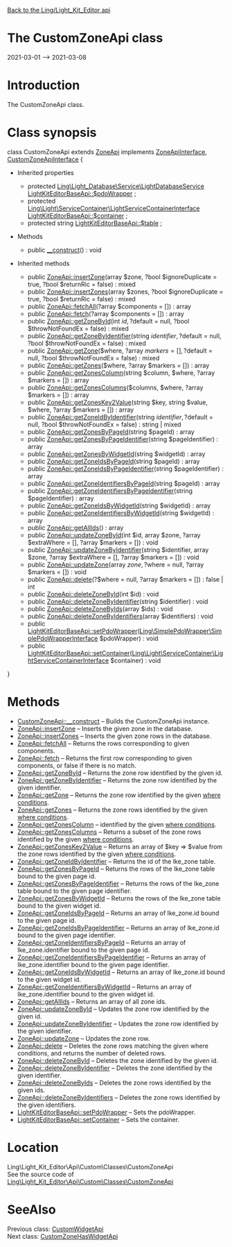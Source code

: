 [Back to the Ling/Light_Kit_Editor api](https://github.com/lingtalfi/Light_Kit_Editor/blob/master/doc/api/Ling/Light_Kit_Editor.md)



The CustomZoneApi class
================
2021-03-01 --> 2021-03-08






Introduction
============

The CustomZoneApi class.



Class synopsis
==============


class <span class="pl-k">CustomZoneApi</span> extends [ZoneApi](https://github.com/lingtalfi/Light_Kit_Editor/blob/master/doc/api/Ling/Light_Kit_Editor/Api/Generated/Classes/ZoneApi.md) implements [ZoneApiInterface](https://github.com/lingtalfi/Light_Kit_Editor/blob/master/doc/api/Ling/Light_Kit_Editor/Api/Generated/Interfaces/ZoneApiInterface.md), [CustomZoneApiInterface](https://github.com/lingtalfi/Light_Kit_Editor/blob/master/doc/api/Ling/Light_Kit_Editor/Api/Custom/Interfaces/CustomZoneApiInterface.md) {

- Inherited properties
    - protected [Ling\Light_Database\Service\LightDatabaseService](https://github.com/lingtalfi/Light_Database/blob/master/doc/api/Ling/Light_Database/Service/LightDatabaseService.md) [LightKitEditorBaseApi::$pdoWrapper](#property-pdoWrapper) ;
    - protected [Ling\Light\ServiceContainer\LightServiceContainerInterface](https://github.com/lingtalfi/Light/blob/master/doc/api/Ling/Light/ServiceContainer/LightServiceContainerInterface.md) [LightKitEditorBaseApi::$container](#property-container) ;
    - protected string [LightKitEditorBaseApi::$table](#property-table) ;

- Methods
    - public [__construct](https://github.com/lingtalfi/Light_Kit_Editor/blob/master/doc/api/Ling/Light_Kit_Editor/Api/Custom/Classes/CustomZoneApi/__construct.md)() : void

- Inherited methods
    - public [ZoneApi::insertZone](https://github.com/lingtalfi/Light_Kit_Editor/blob/master/doc/api/Ling/Light_Kit_Editor/Api/Generated/Classes/ZoneApi/insertZone.md)(array $zone, ?bool $ignoreDuplicate = true, ?bool $returnRic = false) : mixed
    - public [ZoneApi::insertZones](https://github.com/lingtalfi/Light_Kit_Editor/blob/master/doc/api/Ling/Light_Kit_Editor/Api/Generated/Classes/ZoneApi/insertZones.md)(array $zones, ?bool $ignoreDuplicate = true, ?bool $returnRic = false) : mixed
    - public [ZoneApi::fetchAll](https://github.com/lingtalfi/Light_Kit_Editor/blob/master/doc/api/Ling/Light_Kit_Editor/Api/Generated/Classes/ZoneApi/fetchAll.md)(?array $components = []) : array
    - public [ZoneApi::fetch](https://github.com/lingtalfi/Light_Kit_Editor/blob/master/doc/api/Ling/Light_Kit_Editor/Api/Generated/Classes/ZoneApi/fetch.md)(?array $components = []) : array
    - public [ZoneApi::getZoneById](https://github.com/lingtalfi/Light_Kit_Editor/blob/master/doc/api/Ling/Light_Kit_Editor/Api/Generated/Classes/ZoneApi/getZoneById.md)(int $id, ?$default = null, ?bool $throwNotFoundEx = false) : mixed
    - public [ZoneApi::getZoneByIdentifier](https://github.com/lingtalfi/Light_Kit_Editor/blob/master/doc/api/Ling/Light_Kit_Editor/Api/Generated/Classes/ZoneApi/getZoneByIdentifier.md)(string $identifier, ?$default = null, ?bool $throwNotFoundEx = false) : mixed
    - public [ZoneApi::getZone](https://github.com/lingtalfi/Light_Kit_Editor/blob/master/doc/api/Ling/Light_Kit_Editor/Api/Generated/Classes/ZoneApi/getZone.md)($where, ?array $markers = [], ?$default = null, ?bool $throwNotFoundEx = false) : mixed
    - public [ZoneApi::getZones](https://github.com/lingtalfi/Light_Kit_Editor/blob/master/doc/api/Ling/Light_Kit_Editor/Api/Generated/Classes/ZoneApi/getZones.md)($where, ?array $markers = []) : array
    - public [ZoneApi::getZonesColumn](https://github.com/lingtalfi/Light_Kit_Editor/blob/master/doc/api/Ling/Light_Kit_Editor/Api/Generated/Classes/ZoneApi/getZonesColumn.md)(string $column, $where, ?array $markers = []) : array
    - public [ZoneApi::getZonesColumns](https://github.com/lingtalfi/Light_Kit_Editor/blob/master/doc/api/Ling/Light_Kit_Editor/Api/Generated/Classes/ZoneApi/getZonesColumns.md)($columns, $where, ?array $markers = []) : array
    - public [ZoneApi::getZonesKey2Value](https://github.com/lingtalfi/Light_Kit_Editor/blob/master/doc/api/Ling/Light_Kit_Editor/Api/Generated/Classes/ZoneApi/getZonesKey2Value.md)(string $key, string $value, $where, ?array $markers = []) : array
    - public [ZoneApi::getZoneIdByIdentifier](https://github.com/lingtalfi/Light_Kit_Editor/blob/master/doc/api/Ling/Light_Kit_Editor/Api/Generated/Classes/ZoneApi/getZoneIdByIdentifier.md)(string $identifier, ?$default = null, ?bool $throwNotFoundEx = false) : string | mixed
    - public [ZoneApi::getZonesByPageId](https://github.com/lingtalfi/Light_Kit_Editor/blob/master/doc/api/Ling/Light_Kit_Editor/Api/Generated/Classes/ZoneApi/getZonesByPageId.md)(string $pageId) : array
    - public [ZoneApi::getZonesByPageIdentifier](https://github.com/lingtalfi/Light_Kit_Editor/blob/master/doc/api/Ling/Light_Kit_Editor/Api/Generated/Classes/ZoneApi/getZonesByPageIdentifier.md)(string $pageIdentifier) : array
    - public [ZoneApi::getZonesByWidgetId](https://github.com/lingtalfi/Light_Kit_Editor/blob/master/doc/api/Ling/Light_Kit_Editor/Api/Generated/Classes/ZoneApi/getZonesByWidgetId.md)(string $widgetId) : array
    - public [ZoneApi::getZoneIdsByPageId](https://github.com/lingtalfi/Light_Kit_Editor/blob/master/doc/api/Ling/Light_Kit_Editor/Api/Generated/Classes/ZoneApi/getZoneIdsByPageId.md)(string $pageId) : array
    - public [ZoneApi::getZoneIdsByPageIdentifier](https://github.com/lingtalfi/Light_Kit_Editor/blob/master/doc/api/Ling/Light_Kit_Editor/Api/Generated/Classes/ZoneApi/getZoneIdsByPageIdentifier.md)(string $pageIdentifier) : array
    - public [ZoneApi::getZoneIdentifiersByPageId](https://github.com/lingtalfi/Light_Kit_Editor/blob/master/doc/api/Ling/Light_Kit_Editor/Api/Generated/Classes/ZoneApi/getZoneIdentifiersByPageId.md)(string $pageId) : array
    - public [ZoneApi::getZoneIdentifiersByPageIdentifier](https://github.com/lingtalfi/Light_Kit_Editor/blob/master/doc/api/Ling/Light_Kit_Editor/Api/Generated/Classes/ZoneApi/getZoneIdentifiersByPageIdentifier.md)(string $pageIdentifier) : array
    - public [ZoneApi::getZoneIdsByWidgetId](https://github.com/lingtalfi/Light_Kit_Editor/blob/master/doc/api/Ling/Light_Kit_Editor/Api/Generated/Classes/ZoneApi/getZoneIdsByWidgetId.md)(string $widgetId) : array
    - public [ZoneApi::getZoneIdentifiersByWidgetId](https://github.com/lingtalfi/Light_Kit_Editor/blob/master/doc/api/Ling/Light_Kit_Editor/Api/Generated/Classes/ZoneApi/getZoneIdentifiersByWidgetId.md)(string $widgetId) : array
    - public [ZoneApi::getAllIds](https://github.com/lingtalfi/Light_Kit_Editor/blob/master/doc/api/Ling/Light_Kit_Editor/Api/Generated/Classes/ZoneApi/getAllIds.md)() : array
    - public [ZoneApi::updateZoneById](https://github.com/lingtalfi/Light_Kit_Editor/blob/master/doc/api/Ling/Light_Kit_Editor/Api/Generated/Classes/ZoneApi/updateZoneById.md)(int $id, array $zone, ?array $extraWhere = [], ?array $markers = []) : void
    - public [ZoneApi::updateZoneByIdentifier](https://github.com/lingtalfi/Light_Kit_Editor/blob/master/doc/api/Ling/Light_Kit_Editor/Api/Generated/Classes/ZoneApi/updateZoneByIdentifier.md)(string $identifier, array $zone, ?array $extraWhere = [], ?array $markers = []) : void
    - public [ZoneApi::updateZone](https://github.com/lingtalfi/Light_Kit_Editor/blob/master/doc/api/Ling/Light_Kit_Editor/Api/Generated/Classes/ZoneApi/updateZone.md)(array $zone, ?$where = null, ?array $markers = []) : void
    - public [ZoneApi::delete](https://github.com/lingtalfi/Light_Kit_Editor/blob/master/doc/api/Ling/Light_Kit_Editor/Api/Generated/Classes/ZoneApi/delete.md)(?$where = null, ?array $markers = []) : false | int
    - public [ZoneApi::deleteZoneById](https://github.com/lingtalfi/Light_Kit_Editor/blob/master/doc/api/Ling/Light_Kit_Editor/Api/Generated/Classes/ZoneApi/deleteZoneById.md)(int $id) : void
    - public [ZoneApi::deleteZoneByIdentifier](https://github.com/lingtalfi/Light_Kit_Editor/blob/master/doc/api/Ling/Light_Kit_Editor/Api/Generated/Classes/ZoneApi/deleteZoneByIdentifier.md)(string $identifier) : void
    - public [ZoneApi::deleteZoneByIds](https://github.com/lingtalfi/Light_Kit_Editor/blob/master/doc/api/Ling/Light_Kit_Editor/Api/Generated/Classes/ZoneApi/deleteZoneByIds.md)(array $ids) : void
    - public [ZoneApi::deleteZoneByIdentifiers](https://github.com/lingtalfi/Light_Kit_Editor/blob/master/doc/api/Ling/Light_Kit_Editor/Api/Generated/Classes/ZoneApi/deleteZoneByIdentifiers.md)(array $identifiers) : void
    - public [LightKitEditorBaseApi::setPdoWrapper](https://github.com/lingtalfi/Light_Kit_Editor/blob/master/doc/api/Ling/Light_Kit_Editor/Api/Generated/Classes/LightKitEditorBaseApi/setPdoWrapper.md)([Ling\SimplePdoWrapper\SimplePdoWrapperInterface](https://github.com/lingtalfi/SimplePdoWrapper/blob/master/doc/api/Ling/SimplePdoWrapper/SimplePdoWrapperInterface.md) $pdoWrapper) : void
    - public [LightKitEditorBaseApi::setContainer](https://github.com/lingtalfi/Light_Kit_Editor/blob/master/doc/api/Ling/Light_Kit_Editor/Api/Generated/Classes/LightKitEditorBaseApi/setContainer.md)([Ling\Light\ServiceContainer\LightServiceContainerInterface](https://github.com/lingtalfi/Light/blob/master/doc/api/Ling/Light/ServiceContainer/LightServiceContainerInterface.md) $container) : void

}






Methods
==============

- [CustomZoneApi::__construct](https://github.com/lingtalfi/Light_Kit_Editor/blob/master/doc/api/Ling/Light_Kit_Editor/Api/Custom/Classes/CustomZoneApi/__construct.md) &ndash; Builds the CustomZoneApi instance.
- [ZoneApi::insertZone](https://github.com/lingtalfi/Light_Kit_Editor/blob/master/doc/api/Ling/Light_Kit_Editor/Api/Generated/Classes/ZoneApi/insertZone.md) &ndash; Inserts the given zone in the database.
- [ZoneApi::insertZones](https://github.com/lingtalfi/Light_Kit_Editor/blob/master/doc/api/Ling/Light_Kit_Editor/Api/Generated/Classes/ZoneApi/insertZones.md) &ndash; Inserts the given zone rows in the database.
- [ZoneApi::fetchAll](https://github.com/lingtalfi/Light_Kit_Editor/blob/master/doc/api/Ling/Light_Kit_Editor/Api/Generated/Classes/ZoneApi/fetchAll.md) &ndash; Returns the rows corresponding to given components.
- [ZoneApi::fetch](https://github.com/lingtalfi/Light_Kit_Editor/blob/master/doc/api/Ling/Light_Kit_Editor/Api/Generated/Classes/ZoneApi/fetch.md) &ndash; Returns the first row corresponding to given components, or false if there is no match.
- [ZoneApi::getZoneById](https://github.com/lingtalfi/Light_Kit_Editor/blob/master/doc/api/Ling/Light_Kit_Editor/Api/Generated/Classes/ZoneApi/getZoneById.md) &ndash; Returns the zone row identified by the given id.
- [ZoneApi::getZoneByIdentifier](https://github.com/lingtalfi/Light_Kit_Editor/blob/master/doc/api/Ling/Light_Kit_Editor/Api/Generated/Classes/ZoneApi/getZoneByIdentifier.md) &ndash; Returns the zone row identified by the given identifier.
- [ZoneApi::getZone](https://github.com/lingtalfi/Light_Kit_Editor/blob/master/doc/api/Ling/Light_Kit_Editor/Api/Generated/Classes/ZoneApi/getZone.md) &ndash; Returns the zone row identified by the given [where conditions](https://github.com/lingtalfi/SimplePdoWrapper#the-where-conditions).
- [ZoneApi::getZones](https://github.com/lingtalfi/Light_Kit_Editor/blob/master/doc/api/Ling/Light_Kit_Editor/Api/Generated/Classes/ZoneApi/getZones.md) &ndash; Returns the zone rows identified by the given [where conditions](https://github.com/lingtalfi/SimplePdoWrapper#the-where-conditions).
- [ZoneApi::getZonesColumn](https://github.com/lingtalfi/Light_Kit_Editor/blob/master/doc/api/Ling/Light_Kit_Editor/Api/Generated/Classes/ZoneApi/getZonesColumn.md) &ndash; identified by the given [where conditions](https://github.com/lingtalfi/SimplePdoWrapper#the-where-conditions).
- [ZoneApi::getZonesColumns](https://github.com/lingtalfi/Light_Kit_Editor/blob/master/doc/api/Ling/Light_Kit_Editor/Api/Generated/Classes/ZoneApi/getZonesColumns.md) &ndash; Returns a subset of the zone rows identified by the given [where conditions](https://github.com/lingtalfi/SimplePdoWrapper#the-where-conditions).
- [ZoneApi::getZonesKey2Value](https://github.com/lingtalfi/Light_Kit_Editor/blob/master/doc/api/Ling/Light_Kit_Editor/Api/Generated/Classes/ZoneApi/getZonesKey2Value.md) &ndash; Returns an array of $key => $value from the zone rows identified by the given [where conditions](https://github.com/lingtalfi/SimplePdoWrapper#the-where-conditions).
- [ZoneApi::getZoneIdByIdentifier](https://github.com/lingtalfi/Light_Kit_Editor/blob/master/doc/api/Ling/Light_Kit_Editor/Api/Generated/Classes/ZoneApi/getZoneIdByIdentifier.md) &ndash; Returns the id of the lke_zone table.
- [ZoneApi::getZonesByPageId](https://github.com/lingtalfi/Light_Kit_Editor/blob/master/doc/api/Ling/Light_Kit_Editor/Api/Generated/Classes/ZoneApi/getZonesByPageId.md) &ndash; Returns the rows of the lke_zone table bound to the given page id.
- [ZoneApi::getZonesByPageIdentifier](https://github.com/lingtalfi/Light_Kit_Editor/blob/master/doc/api/Ling/Light_Kit_Editor/Api/Generated/Classes/ZoneApi/getZonesByPageIdentifier.md) &ndash; Returns the rows of the lke_zone table bound to the given page identifier.
- [ZoneApi::getZonesByWidgetId](https://github.com/lingtalfi/Light_Kit_Editor/blob/master/doc/api/Ling/Light_Kit_Editor/Api/Generated/Classes/ZoneApi/getZonesByWidgetId.md) &ndash; Returns the rows of the lke_zone table bound to the given widget id.
- [ZoneApi::getZoneIdsByPageId](https://github.com/lingtalfi/Light_Kit_Editor/blob/master/doc/api/Ling/Light_Kit_Editor/Api/Generated/Classes/ZoneApi/getZoneIdsByPageId.md) &ndash; Returns an array of lke_zone.id bound to the given page id.
- [ZoneApi::getZoneIdsByPageIdentifier](https://github.com/lingtalfi/Light_Kit_Editor/blob/master/doc/api/Ling/Light_Kit_Editor/Api/Generated/Classes/ZoneApi/getZoneIdsByPageIdentifier.md) &ndash; Returns an array of lke_zone.id bound to the given page identifier.
- [ZoneApi::getZoneIdentifiersByPageId](https://github.com/lingtalfi/Light_Kit_Editor/blob/master/doc/api/Ling/Light_Kit_Editor/Api/Generated/Classes/ZoneApi/getZoneIdentifiersByPageId.md) &ndash; Returns an array of lke_zone.identifier bound to the given page id.
- [ZoneApi::getZoneIdentifiersByPageIdentifier](https://github.com/lingtalfi/Light_Kit_Editor/blob/master/doc/api/Ling/Light_Kit_Editor/Api/Generated/Classes/ZoneApi/getZoneIdentifiersByPageIdentifier.md) &ndash; Returns an array of lke_zone.identifier bound to the given page identifier.
- [ZoneApi::getZoneIdsByWidgetId](https://github.com/lingtalfi/Light_Kit_Editor/blob/master/doc/api/Ling/Light_Kit_Editor/Api/Generated/Classes/ZoneApi/getZoneIdsByWidgetId.md) &ndash; Returns an array of lke_zone.id bound to the given widget id.
- [ZoneApi::getZoneIdentifiersByWidgetId](https://github.com/lingtalfi/Light_Kit_Editor/blob/master/doc/api/Ling/Light_Kit_Editor/Api/Generated/Classes/ZoneApi/getZoneIdentifiersByWidgetId.md) &ndash; Returns an array of lke_zone.identifier bound to the given widget id.
- [ZoneApi::getAllIds](https://github.com/lingtalfi/Light_Kit_Editor/blob/master/doc/api/Ling/Light_Kit_Editor/Api/Generated/Classes/ZoneApi/getAllIds.md) &ndash; Returns an array of all zone ids.
- [ZoneApi::updateZoneById](https://github.com/lingtalfi/Light_Kit_Editor/blob/master/doc/api/Ling/Light_Kit_Editor/Api/Generated/Classes/ZoneApi/updateZoneById.md) &ndash; Updates the zone row identified by the given id.
- [ZoneApi::updateZoneByIdentifier](https://github.com/lingtalfi/Light_Kit_Editor/blob/master/doc/api/Ling/Light_Kit_Editor/Api/Generated/Classes/ZoneApi/updateZoneByIdentifier.md) &ndash; Updates the zone row identified by the given identifier.
- [ZoneApi::updateZone](https://github.com/lingtalfi/Light_Kit_Editor/blob/master/doc/api/Ling/Light_Kit_Editor/Api/Generated/Classes/ZoneApi/updateZone.md) &ndash; Updates the zone row.
- [ZoneApi::delete](https://github.com/lingtalfi/Light_Kit_Editor/blob/master/doc/api/Ling/Light_Kit_Editor/Api/Generated/Classes/ZoneApi/delete.md) &ndash; Deletes the zone rows matching the given where conditions, and returns the number of deleted rows.
- [ZoneApi::deleteZoneById](https://github.com/lingtalfi/Light_Kit_Editor/blob/master/doc/api/Ling/Light_Kit_Editor/Api/Generated/Classes/ZoneApi/deleteZoneById.md) &ndash; Deletes the zone identified by the given id.
- [ZoneApi::deleteZoneByIdentifier](https://github.com/lingtalfi/Light_Kit_Editor/blob/master/doc/api/Ling/Light_Kit_Editor/Api/Generated/Classes/ZoneApi/deleteZoneByIdentifier.md) &ndash; Deletes the zone identified by the given identifier.
- [ZoneApi::deleteZoneByIds](https://github.com/lingtalfi/Light_Kit_Editor/blob/master/doc/api/Ling/Light_Kit_Editor/Api/Generated/Classes/ZoneApi/deleteZoneByIds.md) &ndash; Deletes the zone rows identified by the given ids.
- [ZoneApi::deleteZoneByIdentifiers](https://github.com/lingtalfi/Light_Kit_Editor/blob/master/doc/api/Ling/Light_Kit_Editor/Api/Generated/Classes/ZoneApi/deleteZoneByIdentifiers.md) &ndash; Deletes the zone rows identified by the given identifiers.
- [LightKitEditorBaseApi::setPdoWrapper](https://github.com/lingtalfi/Light_Kit_Editor/blob/master/doc/api/Ling/Light_Kit_Editor/Api/Generated/Classes/LightKitEditorBaseApi/setPdoWrapper.md) &ndash; Sets the pdoWrapper.
- [LightKitEditorBaseApi::setContainer](https://github.com/lingtalfi/Light_Kit_Editor/blob/master/doc/api/Ling/Light_Kit_Editor/Api/Generated/Classes/LightKitEditorBaseApi/setContainer.md) &ndash; Sets the container.





Location
=============
Ling\Light_Kit_Editor\Api\Custom\Classes\CustomZoneApi<br>
See the source code of [Ling\Light_Kit_Editor\Api\Custom\Classes\CustomZoneApi](https://github.com/lingtalfi/Light_Kit_Editor/blob/master/Api/Custom/Classes/CustomZoneApi.php)



SeeAlso
==============
Previous class: [CustomWidgetApi](https://github.com/lingtalfi/Light_Kit_Editor/blob/master/doc/api/Ling/Light_Kit_Editor/Api/Custom/Classes/CustomWidgetApi.md)<br>Next class: [CustomZoneHasWidgetApi](https://github.com/lingtalfi/Light_Kit_Editor/blob/master/doc/api/Ling/Light_Kit_Editor/Api/Custom/Classes/CustomZoneHasWidgetApi.md)<br>
